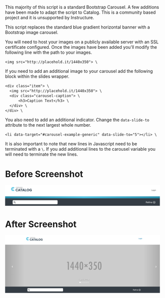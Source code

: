This majority of this script is a standard Bootstrap Carousel. A few additions have been made to adapt the script to Catalog. This is a community based project and it is unsupported by Instructure.

This script replaces the standard blue gradient horizontal banner with a Bootstrap image carousel.

You will need to host your images on a publicly available server with an SSL certificate configured. Once the images have been added you'll modify the following line with the path to your images.
```
<img src="http://placehold.it/1440x350"> \
```

If you need to add an additional image to your carousel add the following block within the slides wrapper.
```
<div class="item"> \
  <img src="http://placehold.it/1440x350"> \
  <div class="carousel-caption"> \
      <h3>Caption Text</h3> \
  </div> \
</div> \
```

You also need to add an additional indicator. Change the `data-slide-to` attribute to the next largest whole number.
```
<li data-target="#carousel-example-generic" data-slide-to="5"></li> \
```

It is also important to note that new lines in Javascript need to be terminated with a `\`. If you add additional lines to the carousel variable you will need to terminate the new lines.

# Before Screenshot
![Alt text](./before_image_carousel.png?raw=true "Before Image Carousel")

# After Screenshot
![Alt text](./after_image_carousel.png?raw=true "After Image Carousel")
